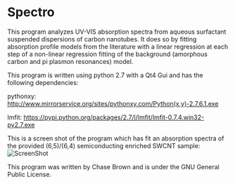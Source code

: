 Spectro
=======
This program analyzes UV-VIS absorption spectra from aqueous surfactant suspended dispersions of carbon nanotubes.
It does so by fitting absorption profile models from the literature with a linear regression at each step of a non-linear regression fitting of the background (amorphous carbon and pi plasmon resonances) model.

This program is written using python 2.7 with a Qt4 Gui and has the following dependencies:

pythonxy:
http://www.mirrorservice.org/sites/pythonxy.com/Python(x,y)-2.7.6.1.exe

lmfit:
https://pypi.python.org/packages/2.7/l/lmfit/lmfit-0.7.4.win32-py2.7.exe

This is a screen shot of the program which has fit an absorption spectra of the provided (6,5)/(6,4) semiconducting enriched SWCNT sample:
![ScreenShot](http://imgur.com/ybhHaOf.jpg)


This program was written by Chase Brown and is under the GNU General Public License.